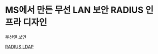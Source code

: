 # MS에서 만든 무선 LAN 보안 RADIUS 인프라 디자인
[무선랜 보안](https://learn.microsoft.com/ko-kr/security-updates/security/20214054)

[RADIUS LDAP](https://ldap.or.kr/radius%EC%99%80-ldap-1-radius-%EB%9E%80/)